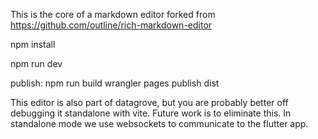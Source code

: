 This is the core of a markdown editor forked from https://github.com/outline/rich-markdown-editor

npm install

npm run dev

publish:
npm run build
wrangler pages publish dist

This editor is also part of datagrove, but you are probably better off debugging it standalone with vite. Future work is to eliminate this. In standalone mode we use websockets to communicate to the flutter app.
